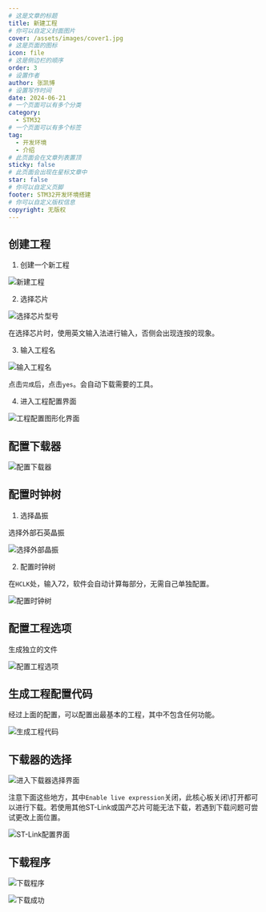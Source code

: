 ```yaml
---
# 这是文章的标题
title: 新建工程
# 你可以自定义封面图片
cover: /assets/images/cover1.jpg
# 这是页面的图标
icon: file
# 这是侧边栏的顺序
order: 3
# 设置作者
author: 张凯博
# 设置写作时间
date: 2024-06-21
# 一个页面可以有多个分类
category:
  - STM32
# 一个页面可以有多个标签
tag:
  - 开发环境
  - 介绍
# 此页面会在文章列表置顶
sticky: false
# 此页面会出现在星标文章中
star: false
# 你可以自定义页脚
footer: STM32开发环境搭建
# 你可以自定义版权信息
copyright: 无版权
---
```

## 创建工程
1. 创建一个新工程

![新建工程](../picture/1.开发环境搭建/新建工程.png)

2. 选择芯片

![选择芯片型号](../picture/1.开发环境搭建/选择芯片.png)

在选择芯片时，使用英文输入法进行输入，否侧会出现连按的现象。

3. 输入工程名

![输入工程名](../picture/1.开发环境搭建/选择芯片.png)

点击`完成`后，点击`yes`。会自动下载需要的工具。

4. 进入工程配置界面

![工程配置图形化界面](../picture/1.开发环境搭建/图形化界面.png)


## 配置下载器

![配置下载器](../picture/1.开发环境搭建/下载器.png)

## 配置时钟树
1. 选择晶振

选择外部石英晶振

![选择外部晶振](../picture/1.开发环境搭建/选择时钟.png)

2. 配置时钟树

在`HCLK`处，输入72，软件会自动计算每部分，无需自己单独配置。

![配置时钟树](../picture/1.开发环境搭建/配置时钟树.png)

## 配置工程选项

生成独立的文件

![配置工程选项](../picture/1.开发环境搭建/工程配置.png)

## 生成工程配置代码

经过上面的配置，可以配置出最基本的工程，其中不包含任何功能。

![生成工程代码](../picture/1.开发环境搭建/生成代码.png)

## 下载器的选择

![进入下载器选择界面](../picture/1.开发环境搭建/debug选项.png)

注意下面这些地方，其中`Enable live expression`关闭，此核心板关闭\打开都可以进行下载。若使用其他ST-Link或国产芯片可能无法下载，若遇到下载问题可尝试更改上面位置。

![ST-Link配置界面](../picture/1.开发环境搭建/STlink.png)

## 下载程序

![下载程序](../picture/1.开发环境搭建/下载.png)

![下载成功](../picture/1.开发环境搭建/下载成功.png)